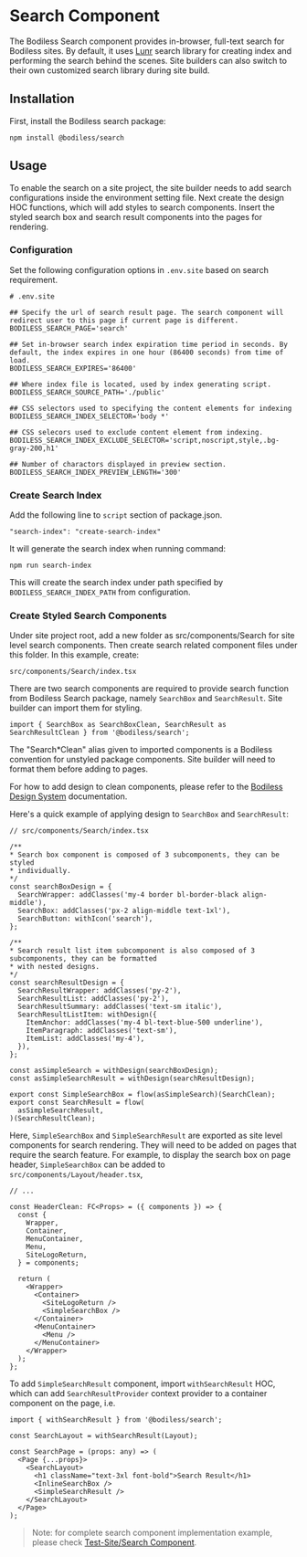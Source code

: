 # Search Component

The Bodiless Search component provides in-browser, full-text search for Bodiless sites. By default, it uses [Lunr](https://lunrjs.com/) search library for creating index and performing the search behind the scenes. Site builders can also switch to their own customized search library during site build.

## Installation

First, install the Bodiless search package:

```
npm install @bodiless/search
```


## Usage

To enable the search on a site project, the site builder needs to add search configurations inside the environment setting file. Next create the design HOC functions, which will add styles to search components. Insert the styled search box and search result components into the pages for rendering.

### Configuration

Set the following configuration options in `.env.site` based on search requirement.

```
# .env.site

## Specify the url of search result page. The search component will redirect user to this page if current page is different.
BODILESS_SEARCH_PAGE='search'

## Set in-browser search index expiration time period in seconds. By default, the index expires in one hour (86400 seconds) from time of load.
BODILESS_SEARCH_EXPIRES='86400'

## Where index file is located, used by index generating script.
BODILESS_SEARCH_SOURCE_PATH='./public'

## CSS selectors used to specifying the content elements for indexing
BODILESS_SEARCH_INDEX_SELECTOR='body *'

## CSS selecors used to exclude content element from indexing.
BODILESS_SEARCH_INDEX_EXCLUDE_SELECTOR='script,noscript,style,.bg-gray-200,h1'

## Number of charactors displayed in preview section.
BODILESS_SEARCH_INDEX_PREVIEW_LENGTH='300'
```

### Create Search Index

Add the following line to `script` section of package.json.
```
"search-index": "create-search-index"
```

It will generate the search index when running command:
```
npm run search-index
```

This will create the search index under path specified by `BODILESS_SEARCH_INDEX_PATH` from configuration.

### Create Styled Search Components

Under site project root, add a new folder as src/components/Search for site level search components. Then create search related component files under this folder. In this example, create:
```
src/components/Search/index.tsx
```

There are two search components are required to provide search function from Bodiless Search package, namely `SearchBox` and `SearchResult`. Site builder can import them for styling.
```
import { SearchBox as SearchBoxClean, SearchResult as SearchResultClean } from '@bodiless/search';
```

The "Search*Clean" alias given to imported components is a Bodiless convention for unstyled package components. Site builder will need to format them before adding to pages.

For how to add design to clean components, please refer to the [Bodiless Design System](https://johnsonandjohnson.github.io/Bodiless-JS/#/Design/DesignSystem) documentation.

Here's a quick example of applying design to `SearchBox` and `SearchResult`:
```
// src/components/Search/index.tsx

/**
* Search box component is composed of 3 subcomponents, they can be styled 
* individually.
*/ 
const searchBoxDesign = {
  SearchWrapper: addClasses('my-4 border bl-border-black align-middle'),
  SearchBox: addClasses('px-2 align-middle text-1xl'),
  SearchButton: withIcon('search'),
};

/**
* Search result list item subcomponent is also composed of 3 subcomponents, they can be formatted 
* with nested designs.
*/ 
const searchResultDesign = {
  SearchResultWrapper: addClasses('py-2'),
  SearchResultList: addClasses('py-2'),
  SearchResultSummary: addClasses('text-sm italic'),
  SearchResultListItem: withDesign({
    ItemAnchor: addClasses('my-4 bl-text-blue-500 underline'),
    ItemParagraph: addClasses('text-sm'),
    ItemList: addClasses('my-4'),
  }),
};

const asSimpleSearch = withDesign(searchBoxDesign);
const asSimpleSearchResult = withDesign(searchResultDesign);

export const SimpleSearchBox = flow(asSimpleSearch)(SearchClean);
export const SearchResult = flow(
  asSimpleSearchResult,
)(SearchResultClean);

```

Here, `SimpleSearchBox` and `SimpleSearchResult` are exported as site level components for search rendering. They will need to be added on pages that require the search feature. For example, to display the search box on page header, `SimpleSearchBox` can be added to `src/components/Layout/header.tsx`,


```
// ...

const HeaderClean: FC<Props> = ({ components }) => {
  const {
    Wrapper,
    Container,
    MenuContainer,
    Menu,
    SiteLogoReturn,
  } = components;

  return (
    <Wrapper>
      <Container>
        <SiteLogoReturn />
        <SimpleSearchBox />
      </Container>
      <MenuContainer>
        <Menu />
      </MenuContainer>
    </Wrapper>
  );
};

```

To add `SimpleSearchResult` component, import `withSearchResult` HOC, which can add `SearchResultProvider` context provider to a container component on the page, i.e.

```
import { withSearchResult } from '@bodiless/search';

const SearchLayout = withSearchResult(Layout);

const SearchPage = (props: any) => (
  <Page {...props}>
    <SearchLayout>
      <h1 className="text-3xl font-bold">Search Result</h1>
      <InlineSearchBox />
      <SimpleSearchResult />
    </SearchLayout>
  </Page>
);
```



> Note: for complete search component implementation example, please check [Test-Site/Search Component](https://github.com/johnsonandjohnson/Bodiless-JS/blob/master/examples/test-site/src/components/Search/index.tsx).



